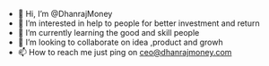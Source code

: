 - 👋 Hi, I’m @DhanrajMoney
- 👀 I’m interested in help to people for better investment and return
- 🌱 I’m currently learning the good and skill people
- 💞️ I’m looking to collaborate on idea ,product and growh 
- 📫 How to reach me   just ping on ceo@dhanrajmoney.com

<!---
DhanrajMoney/DhanrajMoney is a ✨ special ✨ repository because its `README.md` (this file) appears on your GitHub profile.
You can click the Preview link to take a look at your changes.
--->
